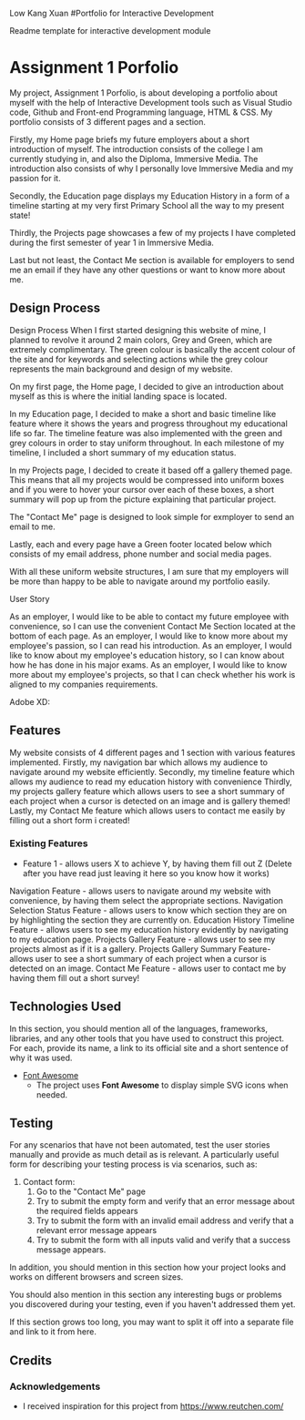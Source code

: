Low Kang Xuan
#Portfolio for Interactive Development

Readme template for interactive development module
# Assignment 1 Porfolio
My project, Assignment 1 Porfolio, is about developing a portfolio about myself with the help of Interactive Development tools such as Visual Studio code, Github and Front-end Programming language, HTML & CSS. 
My portfolio consists of 3 different pages and a section.

Firstly, my Home page briefs my future employers about a short introduction of myself. The introduction consists of the college I am currently studying in, and also the Diploma, Immersive Media. The introduction also consists of why I personally love Immersive Media and my passion for it.

Secondly, the Education page displays my Education History in a form of a timeline starting at my very first Primary School all the way to my present state!

Thirdly, the Projects page showcases a few of my projects I have completed during the first semester of year 1 in Immersive Media.

Last but not least, the Contact Me section is available for employers to send me an email if they have any other questions or want to know more about me.

## Design Process

Design Process
When I first started designing this website of mine, I planned to revolve it around 2 main colors, Grey and Green, which are extremely complimentary. The green colour is basically the accent colour of the site and for keywords and selecting actions while the grey colour represents the main background and design of my website. 

On my first page, the Home page, I decided to give an introduction about myself as this is where the initial landing space is located. 

In my Education page, I decided to make a short and basic timeline like feature where it shows the years and progress throughout my educational life so far. The timeline feature was also implemented with the green and grey colours in order to stay uniform throughout. In each milestone of my timeline, I included a short summary of my education status.

In my Projects page, I decided to create it based off a gallery themed page. This means that all my projects would be compressed into uniform boxes and if you were to hover your cursor over each of these boxes, a short summary will pop up from the picture explaining that particular project.

The "Contact Me" page is designed to look simple for exmployer to send an email to me.

Lastly, each and every page have a Green footer located below which consists of my email address, phone number and social media pages.

With all these uniform website structures, I am sure that my employers will be more than happy to be able to navigate around my portfolio easily.

User Story

As an employer, I would like to be able to contact my future employee with convenience, so I can use the convenient Contact Me Section located at the bottom of each page.
As an employer, I would like to know more about my employee's passion, so I can read his introduction.
As an employer, I would like to know about my employee's education history, so I can know about how he has done in his major exams.
As an employer, I would like to know more about my employee's projects, so that I can check whether his work is aligned to my companies requirements.


Adobe XD: 
## Features
My website consists of 4 different pages and 1 section with various features implemented.
Firstly, my navigation bar which allows my audience to navigate around my website efficiently.
Secondly, my timeline feature which allows my audience to read my education history with convenience
Thirdly, my projects gallery feature which allows users to see a short summary of each project when a cursor is detected on an image and is gallery themed!
Lastly, my Contact Me feature which allows users to contact me easily by filling out a short form i created!

### Existing Features

- Feature 1 - allows users X to achieve Y, by having them fill out Z (Delete after you have read just leaving it here so you know how it works)

Navigation Feature - allows users to navigate around my website with convenience, by having them select the appropriate sections.
Navigation Selection Status Feature - allows users to know which section they are on by highlighting the section they are currently on.
Education History Timeline Feature - allows users to see my education history evidently by navigating to my education page.
Projects Gallery Feature - allows user to see my projects almost as if it is a gallery.
Projects Gallery Summary Feature- allows user to see a short summary of each project when a cursor is detected on an image.
Contact Me Feature - allows user to contact me by having them fill out a short survey!

## Technologies Used

In this section, you should mention all of the languages, frameworks, libraries, and any other tools that you have used to construct this project. For each, provide its name, a link to its official site and a short sentence of why it was used.

- [Font Awesome](https://fontawesome.com/)
    - The project uses **Font Awesome** to display simple SVG icons when needed.


## Testing

For any scenarios that have not been automated, test the user stories manually and provide as much detail as is relevant. A particularly useful form for describing your testing process is via scenarios, such as:

1. Contact form:
    1. Go to the "Contact Me" page
    2. Try to submit the empty form and verify that an error message about the required fields appears
    3. Try to submit the form with an invalid email address and verify that a relevant error message appears
    4. Try to submit the form with all inputs valid and verify that a success message appears.

In addition, you should mention in this section how your project looks and works on different browsers and screen sizes.

You should also mention in this section any interesting bugs or problems you discovered during your testing, even if you haven't addressed them yet.

If this section grows too long, you may want to split it off into a separate file and link to it from here.

## Credits

### Acknowledgements

- I received inspiration for this project from https://www.reutchen.com/